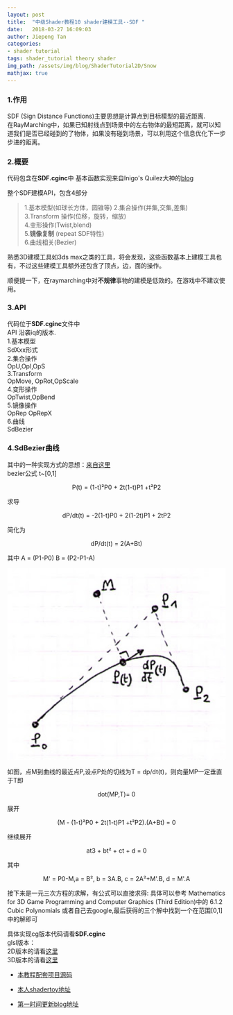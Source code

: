 ```yaml
---
layout: post
title:  "中级Shader教程10 shader建模工具--SDF "
date:   2018-03-27 16:09:03
author: Jiepeng Tan
categories: 
- shader tutorial
tags: shader_tutorial theory shader
img_path: /assets/img/blog/ShaderTutorial2D/Snow
mathjax: true
---
```

### 1.作用  
SDF (Sign Distance Functions)主要思想是计算点到目标模型的最近距离.  
在RayMarching中，如果已知射线点到场景中的左右物体的最短距离，就可以知道我们是否已经碰到的了物体，如果没有碰到场景，可以利用这个信息优化下一步步进的距离。  





### 2.概要  
代码包含在**SDF.cginc**中
基本函数实现来自Inigo's Quilez大神的[blog][7]

整个SDF建模API，包含4部分
>1.基本模型(如球长方体，圆锥等) 
2.集合操作(并集,交集,差集)  
3.Transform 操作(位移，旋转，缩放)  
4.变形操作(Twist,blend)  
5.**镜像复制** (repeat SDF特性)  
6.曲线相关(Bezier)  

熟悉3D建模工具如3ds max之类的工具，将会发现，这些函数基本上建模工具也有，不过这些建模工具额外还包含了顶点，边，面的操作。  

顺便提一下，在raymarching中对**不规律**事物的建模是低效的。在游戏中不建议使用。

### 3.API  
代码位于**SDF.cginc**文件中  
API 沿袭iq的版本.  
1.基本模型  
SdXxx形式  
2.集合操作  
OpU,OpI,OpS  
3.Transform  
OpMove, OpRot,OpScale  
4.变形操作  
OpTwist,OpBend  
5.镜像操作  
OpRep OpRepX  
6.曲线  
SdBezier  


### 4.SdBezier曲线  
其中的一种实现方式的思想：[来自这里][4]  
bezier公式 t~[0,1]  
<p align="center">P(t) = (1-t)²P0 + 2t(1-t)P1 +t²P2</p>   
求导  
<p align="center">dP/dt(t) = -2(1-t)P0 + 2(1-2t)P1 + 2tP2</p>   
简化为  
<p align="center">dP/dt(t) = 2(A+Bt)</p>   
其中 A = (P1-P0) B = (P2-P1-A)  

<p align="center">
<img src="https://github.com/JiepengTan/JiepengTan.github.io/blob/master/assets/img/blog/ShaderTutorial3D/SDF/bezier.jpg?raw=true" width="512"></p>     
如图，点M到曲线的最近点P,设点P处的切线为T = dp/dt(t)，则向量MP一定垂直于T即   
<p align="center">dot(MP,T)= 0</p>   
展开  
<p align="center">(M - (1-t)²P0 + 2t(1-t)P1 +t²P2).(A+Bt) = 0</p>  
继续展开  
<p align="center">at3 + bt² + ct + d = 0</p>  
其中  
<p align="center">M' = P0-M,a = B², b = 3A.B, c = 2A²+M'.B, d = M'.A</p>  
接下来是一元三次方程的求解，有公式可以直接求得:  
具体可以参考 Mathematics for 3D Game Programming and Computer Graphics (Third Edition)中的 6.1.2 Cubic Polynomials  
或者自己去google,最后获得的三个解中找到一个在范围[0,1]中的解即可  

具体实现cg版本代码请看**SDF.cginc**  
glsl版本：  
2D版本的请看[这里][5]  
3D版本的请看[这里][6]  

- [本教程配套项目源码 ][1]
- [本人shadertoy地址 ][2]
- [第一时间更新blog地址][3]


  [1]: https://github.com/JiepengTan/FishManShaderTutorial
  [2]: https://www.shadertoy.com/user/FishMan
  [3]: https://jiepengtan.github.io/
  [4]: http://blog.gludion.com/2009/08/distance-to-quadratic-bezier-curve.html
  [5]: https://www.shadertoy.com/view/ltXSDB
  [6]: https://www.shadertoy.com/view/ldj3Wh
  [7]: http://iquilezles.org/www/articles/distfunctions/distfunctions.htm


